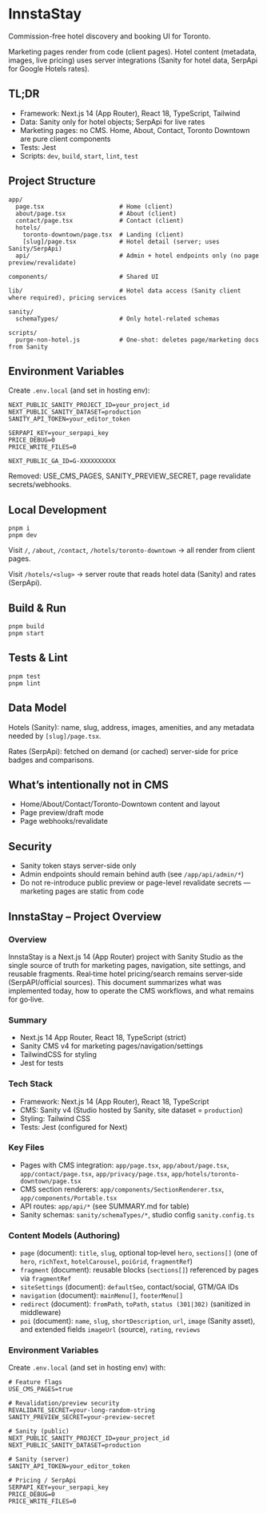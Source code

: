 # InnstaStay

Commission-free hotel discovery and booking UI for Toronto.

Marketing pages render from code (client pages). Hotel content (metadata, images, live pricing) uses server integrations (Sanity for hotel data, SerpApi for Google Hotels rates).

## TL;DR

- Framework: Next.js 14 (App Router), React 18, TypeScript, Tailwind
- Data: Sanity only for hotel objects; SerpApi for live rates
- Marketing pages: no CMS. Home, About, Contact, Toronto Downtown are pure client components
- Tests: Jest
- Scripts: `dev`, `build`, `start`, `lint`, `test`

## Project Structure

```
app/
  page.tsx                     # Home (client)
  about/page.tsx               # About (client)
  contact/page.tsx             # Contact (client)
  hotels/
    toronto-downtown/page.tsx  # Landing (client)
    [slug]/page.tsx            # Hotel detail (server; uses Sanity/SerpApi)
  api/                         # Admin + hotel endpoints only (no page preview/revalidate)

components/                    # Shared UI

lib/                           # Hotel data access (Sanity client where required), pricing services

sanity/
  schemaTypes/                 # Only hotel-related schemas

scripts/
  purge-non-hotel.js           # One-shot: deletes page/marketing docs from Sanity
```

## Environment Variables

Create `.env.local` (and set in hosting env):

```
NEXT_PUBLIC_SANITY_PROJECT_ID=your_project_id
NEXT_PUBLIC_SANITY_DATASET=production
SANITY_API_TOKEN=your_editor_token

SERPAPI_KEY=your_serpapi_key
PRICE_DEBUG=0
PRICE_WRITE_FILES=0

NEXT_PUBLIC_GA_ID=G-XXXXXXXXXX
```

Removed: USE_CMS_PAGES, SANITY_PREVIEW_SECRET, page revalidate secrets/webhooks.

## Local Development

```
pnpm i
pnpm dev
```

Visit `/`, `/about`, `/contact`, `/hotels/toronto-downtown` → all render from client pages.

Visit `/hotels/<slug>` → server route that reads hotel data (Sanity) and rates (SerpApi).

## Build & Run

```
pnpm build
pnpm start
```

## Tests & Lint

```
pnpm test
pnpm lint
```

## Data Model

Hotels (Sanity): name, slug, address, images, amenities, and any metadata needed by `[slug]/page.tsx`.

Rates (SerpApi): fetched on demand (or cached) server-side for price badges and comparisons.

## What’s intentionally not in CMS

- Home/About/Contact/Toronto-Downtown content and layout
- Page preview/draft mode
- Page webhooks/revalidate

## Security

- Sanity token stays server-side only
- Admin endpoints should remain behind auth (see `/app/api/admin/*`)
- Do not re-introduce public preview or page-level revalidate secrets — marketing pages are static from code

## InnstaStay – Project Overview

### Overview
InnstaStay is a Next.js 14 (App Router) project with Sanity Studio as the single source of truth for marketing pages, navigation, site settings, and reusable fragments. Real‑time hotel pricing/search remains server‑side (SerpAPI/official sources). This document summarizes what was implemented today, how to operate the CMS workflows, and what remains for go‑live.

### Summary
- Next.js 14 App Router, React 18, TypeScript (strict)
- Sanity CMS v4 for marketing pages/navigation/settings
- TailwindCSS for styling
- Jest for tests

### Tech Stack
- Framework: Next.js 14 (App Router), React 18, TypeScript
- CMS: Sanity v4 (Studio hosted by Sanity, site dataset = `production`)
- Styling: Tailwind CSS
- Tests: Jest (configured for Next)

### Key Files
- Pages with CMS integration: `app/page.tsx`, `app/about/page.tsx`, `app/contact/page.tsx`, `app/privacy/page.tsx`, `app/hotels/toronto-downtown/page.tsx`
- CMS section renderers: `app/components/SectionRenderer.tsx`, `app/components/Portable.tsx`
- API routes: `app/api/*` (see SUMMARY.md for table)
- Sanity schemas: `sanity/schemaTypes/*`, studio config `sanity.config.ts`

### Content Models (Authoring)
- `page` (document): `title`, `slug`, optional top‑level `hero`, `sections[]` (one of `hero`, `richText`, `hotelCarousel`, `poiGrid`, `fragmentRef`)
- `fragment` (document): reusable blocks (`sections[]`) referenced by pages via `fragmentRef`
- `siteSettings` (document): `defaultSeo`, contact/social, GTM/GA IDs
- `navigation` (document): `mainMenu[]`, `footerMenu[]`
- `redirect` (document): `fromPath`, `toPath`, `status (301|302)` (sanitized in middleware)
- `poi` (document): `name`, `slug`, `shortDescription`, `url`, `image` (Sanity asset), and extended fields `imageUrl` (source), `rating`, `reviews`

### Environment Variables
Create `.env.local` (and set in hosting env) with:
```
# Feature flags
USE_CMS_PAGES=true

# Revalidation/preview security
REVALIDATE_SECRET=your-long-random-string
SANITY_PREVIEW_SECRET=your-preview-secret

# Sanity (public)
NEXT_PUBLIC_SANITY_PROJECT_ID=your_project_id
NEXT_PUBLIC_SANITY_DATASET=production

# Sanity (server)
SANITY_API_TOKEN=your_editor_token

# Pricing / SerpApi
SERPAPI_KEY=your_serpapi_key
PRICE_DEBUG=0
PRICE_WRITE_FILES=0


